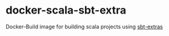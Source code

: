 # docker-scala-sbt-extra
Docker-Build image for building scala projects using [sbt-extras](https://github.com/paulp/sbt-extras)
